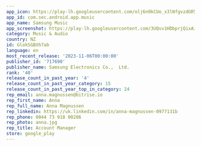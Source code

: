 ```yaml
---
app_icon: https://play-lh.googleusercontent.com/olj6n0kCUo_x3lNfgvzdGR5k_NEsz2D9PuC8evI0hYCHLSQHBhKY-cQwZ4EtWnac28o
app_id: com.sec.android.app.music
app_name: Samsung Music
app_screenshot: https://play-lh.googleusercontent.com/3UQvv1HDbprjQixAiJBXWpTlnfnw7KzKG5LUkkThWIVQH5vOFRRwnOI8KzyDlCmCODI
category: Music & Audio
country: NZ
id: GlokSGBXh7ab
language: en
most_recent_release: '2023-11-06T00:00:00'
publisher_id: '717690'
publisher_name: Samsung Electronics Co.,  Ltd.
rank: '40'
release_count_in_past_year: '4'
release_count_in_past_year_category: 15
release_count_in_past_year_top_in_category: 24
rep_email: anna.magnussen@bitrise.io
rep_first_name: Anna
rep_full_name: Anna Magnussen
rep_linkedin: https://uk.linkedin.com/in/anna-magnussen-0977131b
rep_phone: 0044 73 918 00286
rep_photo: anna.jpg
rep_title: Account Manager
store: google_play
---
```

